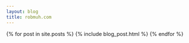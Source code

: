 ```yaml
---
layout: blog
title: robmuh.com 
---
```


{% for post in site.posts %}
  {% include blog_post.html %}
{% endfor %}


